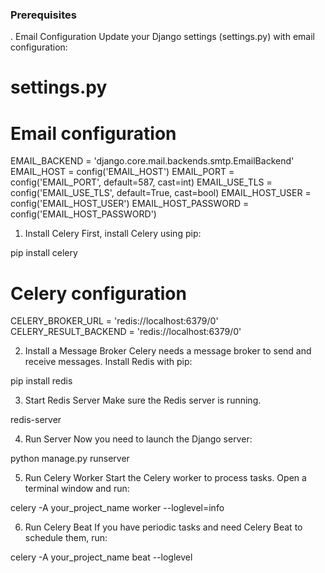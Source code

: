 ### Prerequisites
. Email Configuration
Update your Django settings (settings.py) with email configuration:


# settings.py

# Email configuration
EMAIL_BACKEND = 'django.core.mail.backends.smtp.EmailBackend'
EMAIL_HOST = config('EMAIL_HOST')
EMAIL_PORT = config('EMAIL_PORT', default=587, cast=int)
EMAIL_USE_TLS = config('EMAIL_USE_TLS', default=True, cast=bool)
EMAIL_HOST_USER = config('EMAIL_HOST_USER')
EMAIL_HOST_PASSWORD = config('EMAIL_HOST_PASSWORD')

1. Install Celery
First, install Celery using pip:

pip install celery 

# Celery configuration
CELERY_BROKER_URL = 'redis://localhost:6379/0'
CELERY_RESULT_BACKEND = 'redis://localhost:6379/0'


2. Install a Message Broker
Celery needs a message broker to send and receive messages. Install Redis with pip:

pip install redis


3. Start Redis Server
Make sure the Redis server is running. 

redis-server

4. Run Server 
Now you need to launch the Django server:

python manage.py runserver

5. Run Celery Worker
Start the Celery worker to process tasks. Open a terminal window and run:

celery -A your_project_name worker --loglevel=info

6. Run Celery Beat
If you have periodic tasks and need Celery Beat to schedule them, run:

celery -A your_project_name beat --loglevel
